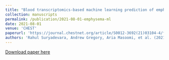 ```yaml
---
title: "Blood transcriptomics-based machine learning prediction of emphysema in smokers"
collection: manuscripts
permalink: /publication/2021-08-01-emphysema-ml
date: 2021-08-01
venue: 'CHEST'
paperurl: 'https://journal.chestnet.org/article/S0012-3692(21)03104-4/fulltext'
authors: 'Rahul Suryadevara, Andrew Gregory, Aria Masoomi, et al. (2021). Blood transcriptomics-based machine learning prediction of emphysema in smokers. <i>CHEST</i>.'
---
```


<a href='https://journal.chestnet.org/article/S0012-3692(21)03104-4/fulltext'>Download paper here</a>
